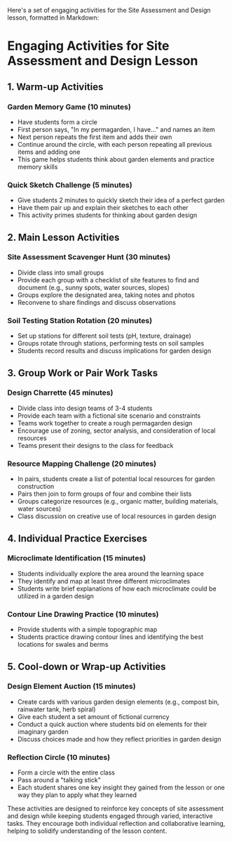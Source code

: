 Here's a set of engaging activities for the Site Assessment and Design lesson, formatted in Markdown:

# Engaging Activities for Site Assessment and Design Lesson

## 1. Warm-up Activities

### Garden Memory Game (10 minutes)
- Have students form a circle
- First person says, "In my permagarden, I have..." and names an item
- Next person repeats the first item and adds their own
- Continue around the circle, with each person repeating all previous items and adding one
- This game helps students think about garden elements and practice memory skills

### Quick Sketch Challenge (5 minutes)
- Give students 2 minutes to quickly sketch their idea of a perfect garden
- Have them pair up and explain their sketches to each other
- This activity primes students for thinking about garden design

## 2. Main Lesson Activities

### Site Assessment Scavenger Hunt (30 minutes)
- Divide class into small groups
- Provide each group with a checklist of site features to find and document (e.g., sunny spots, water sources, slopes)
- Groups explore the designated area, taking notes and photos
- Reconvene to share findings and discuss observations

### Soil Testing Station Rotation (20 minutes)
- Set up stations for different soil tests (pH, texture, drainage)
- Groups rotate through stations, performing tests on soil samples
- Students record results and discuss implications for garden design

## 3. Group Work or Pair Work Tasks

### Design Charrette (45 minutes)
- Divide class into design teams of 3-4 students
- Provide each team with a fictional site scenario and constraints
- Teams work together to create a rough permagarden design
- Encourage use of zoning, sector analysis, and consideration of local resources
- Teams present their designs to the class for feedback

### Resource Mapping Challenge (20 minutes)
- In pairs, students create a list of potential local resources for garden construction
- Pairs then join to form groups of four and combine their lists
- Groups categorize resources (e.g., organic matter, building materials, water sources)
- Class discussion on creative use of local resources in garden design

## 4. Individual Practice Exercises

### Microclimate Identification (15 minutes)
- Students individually explore the area around the learning space
- They identify and map at least three different microclimates
- Students write brief explanations of how each microclimate could be utilized in a garden design

### Contour Line Drawing Practice (10 minutes)
- Provide students with a simple topographic map
- Students practice drawing contour lines and identifying the best locations for swales and berms

## 5. Cool-down or Wrap-up Activities

### Design Element Auction (15 minutes)
- Create cards with various garden design elements (e.g., compost bin, rainwater tank, herb spiral)
- Give each student a set amount of fictional currency
- Conduct a quick auction where students bid on elements for their imaginary garden
- Discuss choices made and how they reflect priorities in garden design

### Reflection Circle (10 minutes)
- Form a circle with the entire class
- Pass around a "talking stick"
- Each student shares one key insight they gained from the lesson or one way they plan to apply what they learned

These activities are designed to reinforce key concepts of site assessment and design while keeping students engaged through varied, interactive tasks. They encourage both individual reflection and collaborative learning, helping to solidify understanding of the lesson content.